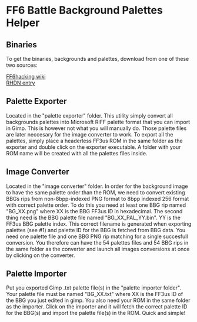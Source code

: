 # FF6 Battle Background Palettes Helper

## Binaries

To get the binaries, backgrounds and palettes, download from one of 
these two sources:

[FF6hacking wiki](https://www.ff6hacking.com/wiki/doku.php?id=sprite:bgs)  
[RHDN entry](http://www.romhacking.net/utilities/1321/)

## Palette Exporter

Located in the "palette exporter" folder. This utility simply convert all 
backgrounds palettes into Microsoft RIFF palette format that you can import 
in Gimp. This is however not what you will manually do. Those palette files 
are later neccesary for the image converter to work. To export all the 
palettes, simply place a headerless FF3us ROM in the same folder as the 
exporter and double click on the exporter executable. A folder with your ROM 
name will be created with all the palettes files inside.

## Image Converter

Located in the "image converter" folder. In order for the background image to 
have the same palette order than the ROM, we need to convert existing BBGs rips 
from non-8bpp-indexed PNG format to 8bpp indexed 256 format with correct palette 
order. To do this you need at least one BBG rip named "BG_XX.png" where XX is 
the BBG FF3us ID in hexadecimal. The second thing need is the BBG palette file 
named "BG_XX_PAL_YY.bin". YY is the FF3us BBG palette index. This correct filename 
is generated when exporting palettes (see #1) and palette ID for the BBG is fetched 
from BBG data. You need one palette file and one BBG PNG rip matching for a single 
succesfull conversion. You therefore can have the 54 palettes files and 54 BBG rips 
in the same folder as the converter and launch all images conversions at once by 
clicking on the converter. 

## Palette Importer

Put you exported Gimp .txt palette file(s) in the "palette importer folder". 
Your palette file must be named "BG_XX.txt" where XX is the FF3us ID of the BBG you 
just edited in gimp. You also need your ROM in the same folder as the importer. 
Click on the importer and it will fetch the correct palette ID for the BBG(s) and 
import the palette file(s) in the ROM. Quick and simple!